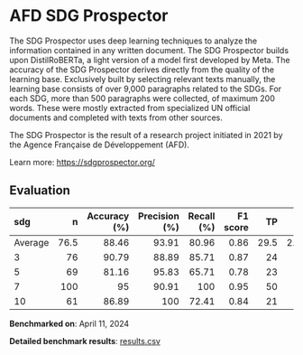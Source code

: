 # AFD SDG Prospector

The SDG Prospector uses deep learning techniques to analyze the information
contained in any written document. The SDG Prospector builds upon
DistilRoBERTa, a light version of a model first developed by Meta. The
accuracy of the SDG Prospector derives directly from the quality of the
learning base. Exclusively built by selecting relevant texts manually, the
learning base consists of over 9,000 paragraphs related to the SDGs. For each
SDG, more than 500 paragraphs were collected, of maximum 200 words. These were
mostly extracted from specialized UN official documents and completed with
texts from other sources.

The SDG Prospector is the result of a research project initiated in 2021 by
the Agence Française de Développement (AFD).


Learn more: https://sdgprospector.org/

## Evaluation

| sdg     |     n |   Accuracy (%) |   Precision (%) |   Recall (%) |   F1 score |   TP |   FP |    TN |   FN |
|:--------|------:|---------------:|----------------:|-------------:|-----------:|-----:|-----:|------:|-----:|
| Average |  76.5 |          88.46 |           93.91 |        80.96 |       0.86 | 29.5 | 2.25 | 38.75 |    6 |
| 3       |  76   |          90.79 |           88.89 |        85.71 |       0.87 | 24   | 3    | 45    |    4 |
| 5       |  69   |          81.16 |           95.83 |        65.71 |       0.78 | 23   | 1    | 33    |   12 |
| 7       | 100   |          95    |           90.91 |       100    |       0.95 | 50   | 5    | 45    |    0 |
| 10      |  61   |          86.89 |          100    |        72.41 |       0.84 | 21   | 0    | 32    |    8 |

**Benchmarked on**: April 11, 2024

**Detailed benchmark results**: [results.csv](results.csv)
